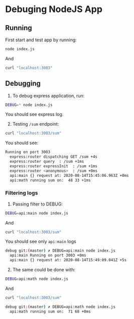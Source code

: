 # Debuging NodeJS App

## Running

First start and test app by running:

```bash
node index.js
```

And

```bash
curl "localhost:3003"
```

## Debugging

1. To debug express application, run:

```bash
DEBUG=* node index.js
```

You should see express log.

2. Testing `/sum` endpoint:

```bash
curl "localhost:3003/sum"
```

You should see:

```bash
Running on port 3003
  express:router dispatching GET /sum +4s
  express:router query  : /sum +1ms
  express:router expressInit  : /sum +1ms
  express:router <anonymous>  : /sum +0ms
  api:main {} request at: 2020-08-14T15:45:06.963Z +0ms
  api:math running sum on:  48 33 +1ms
```

### Filtering logs

1. Passing filter to DEBUG:

```bash
DEBUG=api:main node index.js
```

And

```bash
curl "localhost:3003/sum"
```

You should see only `api:main` logs

```bash
debug git:(master) ✗ DEBUG=api:main node index.js
  api:main Running on port 3003 +0ms
  api:main {} request at: 2020-08-14T15:49:09.041Z +5s
```

2. The same could be done with:

```bash
DEBUG=api:math node index.js
```

And

```bash
curl "localhost:3003/sum"
```

```bash
debug git:(master) ✗ DEBUG=api:math node index.js
  api:math running sum on:  71 68 +0ms
```
